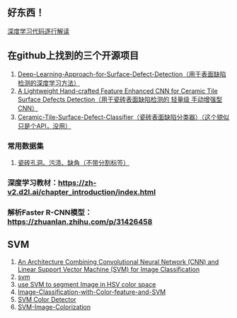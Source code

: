 ## 好东西！
[深度学习代码逐行解读](https://nn.labml.ai/)
## 在github上找到的三个开源项目
1. [Deep-Learning-Approach-for-Surface-Defect-Detection（用于表面缺陷检测的深度学习方法）](https://github.com/ShuaiLYU/Deep-Learning-Approach-for-Surface-Defect-Detection)
2. [A Lightweight Hand-crafted Feature Enhanced CNN for Ceramic Tile Surface Defects Detection（用于瓷砖表面缺陷检测的 轻量级 手动增强型CNN）](https://github.com/RobotvisionLab/HFENet)
3. [Ceramic-Tile-Surface-Defect-Classifier（瓷砖表面缺陷分类器）（这个貌似只是个API，没用）](https://github.com/Mphasis-ML-Marketplace/Ceramic-Tile-Surface-Defect-Classifier)
### 常用数据集
1. [瓷砖孔洞、污渍、缺角（不带分割标签）](https://tianchi.aliyun.com/competition/entrance/531846/information)

### 深度学习教材：https://zh-v2.d2l.ai/chapter_introduction/index.html   
### 解析Faster R-CNN模型：https://zhuanlan.zhihu.com/p/31426458

## SVM
1. [An Architecture Combining Convolutional Neural Network (CNN) and Linear Support Vector Machine (SVM) for Image Classification](https://github.com/AFAgarap/cnn-svm)
2. [svm](https://github.com/xinlianghu/svm)
3. [use SVM to segment Image in HSV color space](https://github.com/ABILIBILI/Image_Segmentation_based_on_color)
4. [Image-Classification-with-Color-feature-and-SVM](https://github.com/anh147/Image-Classification-with-Color-feature-and-SVM)
5. [SVM Color Detector]([https://github.com/ABILIBILI/Image_Segmentation_based_on_color](https://github.com/stefanbo92/color-detector))
6. [SVM-Image-Colorization]([https://github.com/ABILIBILI/Image_Segmentation_based_on_color](https://github.com/AriSpyrou/SVM-Image-Colorization))



